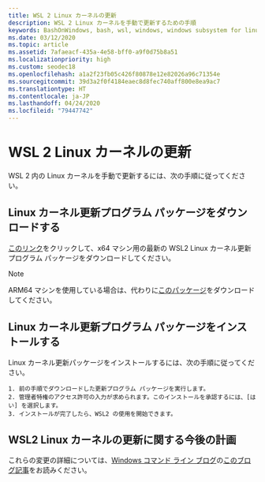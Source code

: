 ```yaml
---
title: WSL 2 Linux カーネルの更新
description: WSL 2 Linux カーネルを手動で更新するための手順
keywords: BashOnWindows, bash, wsl, windows, windows subsystem for linux, windowssubsystem, ubuntu, wsl.conf, wslconfig
ms.date: 03/12/2020
ms.topic: article
ms.assetid: 7afaeacf-435a-4e58-bff0-a9f0d75b8a51
ms.localizationpriority: high
ms.custom: seodec18
ms.openlocfilehash: a1a2f23fb05c426f80878e12e82026a96c71354e
ms.sourcegitcommit: 39d3a2f0f4184eaec8d8fec740aff800e8ea9ac7
ms.translationtype: HT
ms.contentlocale: ja-JP
ms.lasthandoff: 04/24/2020
ms.locfileid: "79447742"
---
```

# <a name="updating-the-wsl-2-linux-kernel"></a>WSL 2 Linux カーネルの更新

WSL 2 内の Linux カーネルを手動で更新するには、次の手順に従ってください。 

## <a name="download-the-linux-kernel-update-package"></a>Linux カーネル更新プログラム パッケージをダウンロードする

[このリンク](https://wslstorestorage.blob.core.windows.net/wslblob/wsl_update_x64.msi)をクリックして、x64 マシン用の最新の WSL2 Linux カーネル更新プログラム パッケージをダウンロードしてください。

> [!NOTE] 
> ARM64 マシンを使用している場合は、代わりに[このパッケージ](https://wslstorestorage.blob.core.windows.net/wslblob/wsl_update_arm64.msi)をダウンロードしてください。

## <a name="install-the-linux-kernel-update-package"></a>Linux カーネル更新プログラム パッケージをインストールする

Linux カーネル更新パッケージをインストールするには、次の手順に従ってください。

    1. 前の手順でダウンロードした更新プログラム パッケージを実行します。
    2. 管理者特権のアクセス許可の入力が求められます。このインストールを承認するには、[はい] を選択します。
    3. インストールが完了したら、WSL2 の使用を開始できます。

## <a name="future-plans-for-updating-the-wsl2-linux-kernel"></a>WSL2 Linux カーネルの更新に関する今後の計画

これらの変更の詳細については、[Windows コマンド ライン ブログ](https://devblogs.microsoft.com/commandline/wsl2-will-be-generally-available-in-windows-10-version-2004)の[このブログ記事](https://aka.ms/cliblog)をお読みください。
